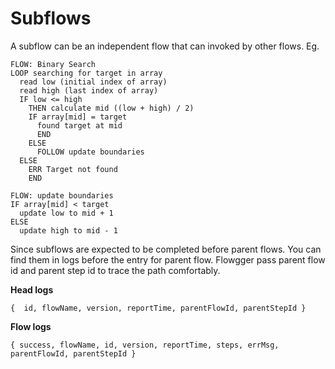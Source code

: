 
# Subflows

A subflow can be an independent flow that can invoked by other flows. Eg.

```flow
FLOW: Binary Search
LOOP searching for target in array
  read low (initial index of array)
  read high (last index of array)
  IF low <= high
    THEN calculate mid ((low + high) / 2)
    IF array[mid] = target
      found target at mid
      END
    ELSE
      FOLLOW update boundaries
  ELSE
    ERR Target not found
    END

FLOW: update boundaries
IF array[mid] < target
  update low to mid + 1
ELSE
  update high to mid - 1
```
Since subflows are expected to be completed before parent flows. You can find them in logs before the entry for parent flow. Flowgger pass parent flow id and parent step id to trace the path comfortably.

**Head logs**

```
{  id, flowName, version, reportTime, parentFlowId, parentStepId }
```

**Flow logs**
```
{ success, flowName, id, version, reportTime, steps, errMsg, parentFlowId, parentStepId }
```

